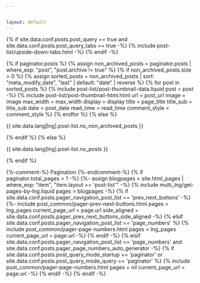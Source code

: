 ```yaml
---


layout: default
---
```

{% if site.data.conf.posts.post_query == true and site.data.conf.posts.post_query_tabs == true -%}
  {% include post-list/upside-down-tabs.html -%}
{% endif -%}

<div class="post-list-header"></div>
<div class="post-list-container">
  {% if paginator.posts %}
    {% assign non_archived_posts = paginator.posts | where_exp: "post", "post.archive != true" %}
    {% if non_archived_posts.size > 0 %}
      {% assign sorted_posts = non_archived_posts | sort: "meta_modify_date", "last" | default: "date" | reverse %}
      {% for post in sorted_posts %}
        {% include post-list/post-thumbnail-data.liquid post = post -%}
        {% include post-list/post-thumbnail-html.html
          url = post_url
          image = image
          max_width = max_width
          display = display
          title = page_title
          title_sub = title_sub
          date = post_date
          read_time = read_time
          comment_style = comment_style
        %}
      {% endfor %}
    {% else %}
      <p>{{ site.data.lang[lng].post-list.no_non_archived_posts }}</p>
    {% endif %}
  {% else %}
    <p>{{ site.data.lang[lng].post-list.no_posts }}</p>
  {% endif %}
</div>

{%-comment-%} Pagination {%-endcomment-%}
{% if paginator.total_pages > 1 -%}
  {%- assign blogpages = site.html_pages | where_exp: "item", "item.layout == 'post-list'" -%}
  {% include multi_lng/get-pages-by-lng.liquid pages = blogpages -%}
  {% if site.data.conf.posts.pager_navigation_post_list == 'prev_next_buttons' -%}
    {%- include post_common/pager-prev-next-buttons.html pages = lng_pages current_page_url = page.url side_aligned = site.data.conf.posts.pager_prev_next_buttons_side_aligned -%}
  {% elsif site.data.conf.posts.pager_navigation_post_list == 'page_numbers' %}
    {% include post_common/pager-page-numbers.html pages = lng_pages current_page_url = page.url -%}
  {% endif -%}
{% elsif site.data.conf.posts.pager_navigation_post_list == 'page_numbers' and site.data.conf.posts.pager_page_numbers_auto_generator -%}
  {% if site.data.conf.posts.post_query_mode_startup == 'paginator' or site.data.conf.posts.post_query_mode_query == 'paginator' %}
    {% include post_common/pager-page-numbers.html pages = nil current_page_url = page.url -%}
  {% endif -%}
{% endif -%}
